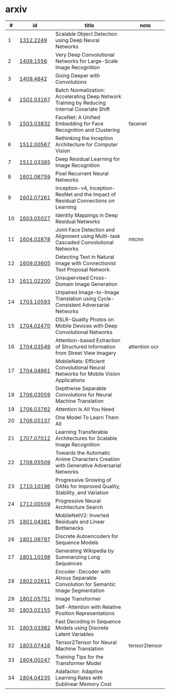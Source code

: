 
# arxiv

|#|id|title|note|
|-|-|-|-|
|1|[1312.2249](http://cn.arxiv.org/abs/1312.2249)|Scalable Object Detection using Deep Neural Networks||
|2|[1409.1556](http://cn.arxiv.org/abs/1409.1556)|Very Deep Convolutional Networks for Large-Scale Image Recognition||
|3|[1409.4842](http://cn.arxiv.org/abs/1409.4842)|Going Deeper with Convolutions||
|4|[1502.03167](http://cn.arxiv.org/abs/1502.03167)|Batch Normalization: Accelerating Deep Network Training by Reducing  Internal Covariate Shift||
|5|[1503.03832](http://cn.arxiv.org/abs/1503.03832)|FaceNet: A Unified Embedding for Face Recognition and Clustering|facenet|
|6|[1512.00567](http://cn.arxiv.org/abs/1512.00567)|Rethinking the Inception Architecture for Computer Vision||
|7|[1512.03385](http://cn.arxiv.org/abs/1512.03385)|Deep Residual Learning for Image Recognition||
|8|[1601.06759](http://cn.arxiv.org/abs/1601.06759)|Pixel Recurrent Neural Networks||
|9|[1602.07261](http://cn.arxiv.org/abs/1602.07261)|Inception-v4, Inception-ResNet and the Impact of Residual Connections on  Learning||
|10|[1603.05027](http://cn.arxiv.org/abs/1603.05027)|Identity Mappings in Deep Residual Networks||
|11|[1604.02878](http://cn.arxiv.org/abs/1604.02878)|Joint Face Detection and Alignment using Multi-task Cascaded  Convolutional Networks|mtcnn|
|12|[1609.03605](http://cn.arxiv.org/abs/1609.03605)|Detecting Text in Natural Image with Connectionist Text Proposal Network||
|13|[1611.02200](http://cn.arxiv.org/abs/1611.02200)|Unsupervised Cross-Domain Image Generation||
|14|[1703.10593](http://cn.arxiv.org/abs/1703.10593)|Unpaired Image-to-Image Translation using Cycle-Consistent Adversarial  Networks||
|15|[1704.02470](http://cn.arxiv.org/abs/1704.02470)|DSLR-Quality Photos on Mobile Devices with Deep Convolutional Networks||
|16|[1704.03549](http://cn.arxiv.org/abs/1704.03549)|Attention-based Extraction of Structured Information from Street View  Imagery|attention ocr|
|17|[1704.04861](http://cn.arxiv.org/abs/1704.04861)|MobileNets: Efficient Convolutional Neural Networks for Mobile Vision  Applications||
|18|[1706.03059](http://cn.arxiv.org/abs/1706.03059)|Depthwise Separable Convolutions for Neural Machine Translation||
|19|[1706.03762](http://cn.arxiv.org/abs/1706.03762)|Attention Is All You Need||
|20|[1706.05137](http://cn.arxiv.org/abs/1706.05137)|One Model To Learn Them All||
|21|[1707.07012](http://cn.arxiv.org/abs/1707.07012)|Learning Transferable Architectures for Scalable Image Recognition||
|22|[1708.05509](http://cn.arxiv.org/abs/1708.05509)|Towards the Automatic Anime Characters Creation with Generative  Adversarial Networks||
|23|[1710.10196](http://cn.arxiv.org/abs/1710.10196)|Progressive Growing of GANs for Improved Quality, Stability, and  Variation||
|24|[1712.00559](http://cn.arxiv.org/abs/1712.00559)|Progressive Neural Architecture Search||
|25|[1801.04381](http://cn.arxiv.org/abs/1801.04381)|MobileNetV2: Inverted Residuals and Linear Bottlenecks||
|26|[1801.09797](http://cn.arxiv.org/abs/1801.09797)|Discrete Autoencoders for Sequence Models||
|27|[1801.10198](http://cn.arxiv.org/abs/1801.10198)|Generating Wikipedia by Summarizing Long Sequences||
|28|[1802.02611](http://cn.arxiv.org/abs/1802.02611)|Encoder-Decoder with Atrous Separable Convolution for Semantic Image  Segmentation||
|29|[1802.05751](http://cn.arxiv.org/abs/1802.05751)|Image Transformer||
|30|[1803.02155](http://cn.arxiv.org/abs/1803.02155)|Self-Attention with Relative Position Representations||
|31|[1803.03382](http://cn.arxiv.org/abs/1803.03382)|Fast Decoding in Sequence Models using Discrete Latent Variables||
|32|[1803.07416](http://cn.arxiv.org/abs/1803.07416)|Tensor2Tensor for Neural Machine Translation|tensor2tensor|
|33|[1804.00247](http://cn.arxiv.org/abs/1804.00247)|Training Tips for the Transformer Model||
|34|[1804.04235](http://cn.arxiv.org/abs/1804.04235)|Adafactor: Adaptive Learning Rates with Sublinear Memory Cost||
